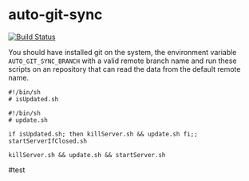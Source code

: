 # auto-git-sync

[![Build Status](https://app.travis-ci.com/FriendDementor/auto-git-sync.svg?branch=main)](https://app.travis-ci.com/FriendDementor/auto-git-sync)

You should have installed git on the system, the environment variable ```AUTO_GIT_SYNC_BRANCH``` with a valid remote branch name and run these scripts on an repository that can read the data from the default remote name.

```
#!/bin/sh
# isUpdated.sh
```

```
#!/bin/sh
# update.sh
```

```
if isUpdated.sh; then killServer.sh && update.sh fi;; startServerIfClosed.sh
```

```
killServer.sh && update.sh && startServer.sh
```

#test

